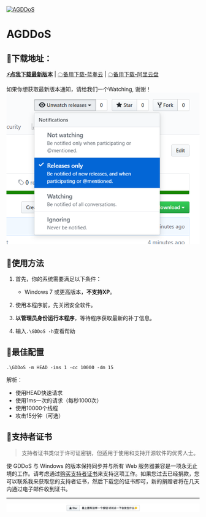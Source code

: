 [![AGDDoS](https://socialify.git.ci/AGDDoS/AGDDoS/image?description=1&forks=1&issues=1&language=1&logo=https%3A%2F%2Favatars.githubusercontent.com%2Fu%2F63779340&name=1&owner=1&pattern=Circuit%20Board&pulls=1&stargazers=1&theme=Light&cache=600)](https://github.com/xiaozhu2007/GDDoS/network/members)
# AGDDoS

## 🎈下载地址：
**[⚡️点我下载最新版本](https://github.com/AGDDoS/AGDDoS/releases/)** | [☁备用下载-蓝奏云] | [☁备用下载-阿里云盘]

如果你想获取最新版本通知，请给我们一个Watching, 谢谢！
![](https://raw.githubusercontent.com/AGDDoS/AGDDoS/master/img/watch_release.png)


## 🔨使用方法

1. 首先，你的系统需要满足以下条件：

    * Windows 7 或更高版本，**不支持XP**。

2. 使用本程序前，先关闭安全软件。

3. **以管理员身份运行本程序**，等待程序获取最新的补丁信息。

4. 输入`.\GDDoS -h`查看帮助

## 👀最佳配置

```
.\GDDoS -m HEAD -ims 1 -cc 10000 -dm 15
```
 解析：
 - 使用HEAD快速请求
 - 使用1ms一次的请求（每秒1000次）
 - 使用10000个线程
 - 攻击15分钟（可选）

## 📄支持者证书

> 支持者证书类似于许可证密钥，但适用于使用和支持开源软件的优秀人士。

使 GDDoS 与 Windows 的版本保持同步并与所有 Web 服务器兼容是一项永无止境的工作。请考虑通过[购买支持者证书]来支持这项工作。如果您过去已经捐款，您可以联系我来获取您的支持者证书，然后下载您的证书即可，新的捐赠者将在几天内通过电子邮件收到证书。

<hr />

[![](https://raw.githubusercontent.com/AGDDoS/AGDDoS/master/img/give_a_star.png)](https://github.com/xiaozhu2007/GDDoS/star)



[☁备用下载-蓝奏云]: https://example.com
[☁备用下载-阿里云盘]: https://example.com
[购买支持者证书]: https://afdian.net/@xiaozhu2021
[爱发电]: https://afdian.net/@xiaozhu2021
